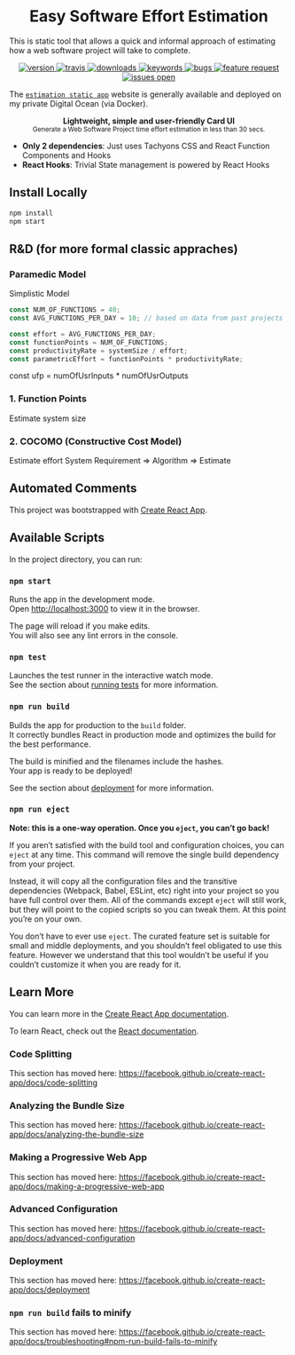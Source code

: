 <h1 align="center">Easy Software Effort Estimation </h1>
This is static tool that allows a quick and informal approach of estimating how a web software project will take to complete.

<p align="center">
  <a href="https://github.com/claudiotx/software-effort-estimation">
    <img src="https://img.shields.io/maintenance/yes/2019.svg" alt="version" />
  </a>
  <a href="https://travis-ci.org/claudiotx/software-effort-estimation">
    <img src="https://img.shields.io/travis/claudiotx/software-effort-estimation.svg" alt="travis" />
  </a>
  <a href="https://github.com/claudiotx/software-effort-estimation">
    <img src="https://img.shields.io/github/downloads/claudiotx/software-effort-estimation/total.svg" alt="downloads" />
  </a>
  <a href="https://github.com/claudiotx/software-effort-estimation">
    <img src="https://img.shields.io/github/package-json/keywords/claudiotx/software-effort-estimation.svg" alt="keywords" />
  </a>
  <a href="https://github.com/claudiotx/software-effort-estimation">
    <img src="https://img.shields.io/github/issues/claudiotx/software-effort-estimation/bug.svg" alt="bugs" />
  </a>
  <a href="https://github.com/claudiotx/software-effort-estimation">
    <img src="https://img.shields.io/github/issues/claudiotx/software-effort-estimation/feature-request.svg" alt="feature request" />
  </a>
  <a href="https://github.com/claudiotx/software-effort-estimation">
    <img src="https://img.shields.io/github/issues/claudiotx/software-effort-estimation/issues.svg" alt="issues open" />
  </a>
</p>

The [`estimation static app`](https://estimation.coderecipes.org) website is generally available and deployed on my private Digital Ocean (via Docker).

<p align="center">
  <b>Lightweight, simple and user-friendly Card UI</b></br>
  <sub>Generate a Web Software Project time effort estimation in less than 30 secs.<sub>
</p>

* **Only 2 dependencies**: Just uses Tachyons CSS and React Function Components and Hooks
* **React Hooks**: Trivial State management is powered by React Hooks


## Install Locally

```sh
npm install
npm start
```

## R&D (for more formal classic appraches)
### Paramedic Model
Simplistic Model

```js
const NUM_OF_FUNCTIONS = 40;
const AVG_FUNCTIONS_PER_DAY = 10; // based on data from past projects

const effort = AVG_FUNCTIONS_PER_DAY;
const functionPoints = NUM_OF_FUNCTIONS;
const productivityRate = systemSize / effort;
const parametricEffort = functionPoints * productivityRate;
```

const ufp = numOfUsrInputs * numOfUsrOutputs

### 1. Function Points
Estimate system size

### 2. COCOMO (Constructive Cost Model)
Estimate effort
System Requirement => Algorithm => Estimate


## Automated Comments
This project was bootstrapped with [Create React App](https://github.com/facebook/create-react-app).

## Available Scripts

In the project directory, you can run:

### `npm start`

Runs the app in the development mode.<br>
Open [http://localhost:3000](http://localhost:3000) to view it in the browser.

The page will reload if you make edits.<br>
You will also see any lint errors in the console.

### `npm test`

Launches the test runner in the interactive watch mode.<br>
See the section about [running tests](https://facebook.github.io/create-react-app/docs/running-tests) for more information.

### `npm run build`

Builds the app for production to the `build` folder.<br>
It correctly bundles React in production mode and optimizes the build for the best performance.

The build is minified and the filenames include the hashes.<br>
Your app is ready to be deployed!

See the section about [deployment](https://facebook.github.io/create-react-app/docs/deployment) for more information.

### `npm run eject`

**Note: this is a one-way operation. Once you `eject`, you can’t go back!**

If you aren’t satisfied with the build tool and configuration choices, you can `eject` at any time. This command will remove the single build dependency from your project.

Instead, it will copy all the configuration files and the transitive dependencies (Webpack, Babel, ESLint, etc) right into your project so you have full control over them. All of the commands except `eject` will still work, but they will point to the copied scripts so you can tweak them. At this point you’re on your own.

You don’t have to ever use `eject`. The curated feature set is suitable for small and middle deployments, and you shouldn’t feel obligated to use this feature. However we understand that this tool wouldn’t be useful if you couldn’t customize it when you are ready for it.

## Learn More

You can learn more in the [Create React App documentation](https://facebook.github.io/create-react-app/docs/getting-started).

To learn React, check out the [React documentation](https://reactjs.org/).

### Code Splitting

This section has moved here: https://facebook.github.io/create-react-app/docs/code-splitting

### Analyzing the Bundle Size

This section has moved here: https://facebook.github.io/create-react-app/docs/analyzing-the-bundle-size

### Making a Progressive Web App

This section has moved here: https://facebook.github.io/create-react-app/docs/making-a-progressive-web-app

### Advanced Configuration

This section has moved here: https://facebook.github.io/create-react-app/docs/advanced-configuration

### Deployment

This section has moved here: https://facebook.github.io/create-react-app/docs/deployment

### `npm run build` fails to minify

This section has moved here: https://facebook.github.io/create-react-app/docs/troubleshooting#npm-run-build-fails-to-minify
